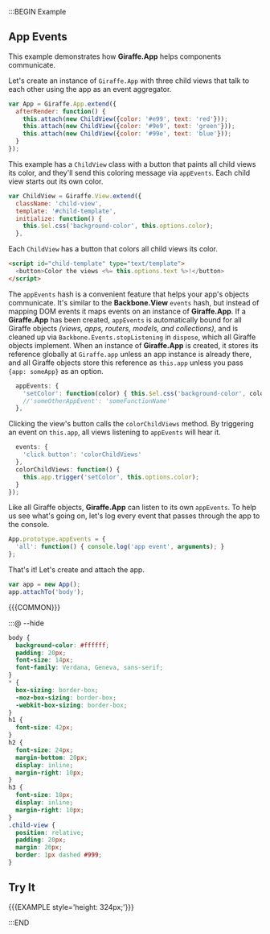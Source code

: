 :::BEGIN Example


## App Events

This example demonstrates how **Giraffe.App** helps components communicate.

Let's create an instance of `Giraffe.App` with three child views that talk to
each other using the app as an event aggregator.

```js
var App = Giraffe.App.extend({
  afterRender: function() {
    this.attach(new ChildView({color: '#e99', text: 'red'}));
    this.attach(new ChildView({color: '#9e9', text: 'green'}));
    this.attach(new ChildView({color: '#99e', text: 'blue'}));
  }
});
```

This example has a `ChildView` class with a button that paints all child views its color, and they'll send this coloring message via `appEvents`. Each child view starts out its own color.

```js
var ChildView = Giraffe.View.extend({
  className: 'child-view',
  template: '#child-template',
  initialize: function() {
    this.$el.css('background-color', this.options.color);
  },
```

Each `ChildView` has a button that colors all child views its color.

```html
<script id="child-template" type="text/template">
  <button>Color the views <%= this.options.text %>!</button>
</script>
```

The `appEvents` hash is a convenient feature that helps your app's objects communicate. It's similar to the **Backbone.View** `events` hash, but instead of mapping DOM events it maps events on an instance of **Giraffe.App**.  If a **Giraffe.App** has been created, `appEvents` is automatically bound for all Giraffe objects *(views, apps, routers, models, and collections)*, and is cleaned up via `Backbone.Events.stopListening` in `dispose`, which all Giraffe objects implement. When an instance of **Giraffe.App** is created, it stores its reference globally at `Giraffe.app` unless an app instance is already there, and all Giraffe objects store this reference as `this.app` unless you pass `{app: someApp}` as an option.

```js
  appEvents: {
    'setColor': function(color) { this.$el.css('background-color', color); }
    //'someOtherAppEvent': 'someFunctionName'
  },
```

Clicking the view's button calls the `colorChildViews` method. By triggering an event on `this.app`, all views listening to `appEvents` will hear it.

```js
  events: {
    'click button': 'colorChildViews'
  },
  colorChildViews: function() {
    this.app.trigger('setColor', this.options.color);
  }
});
```

Like all Giraffe objects, **Giraffe.App** can listen to its own `appEvents`. To help us see what's going on, let's log every event that passes through the app to the console.

```js
App.prototype.appEvents = {
  'all': function() { console.log('app event', arguments); }
};
```

That's it! Let's create and attach the app.

```js
var app = new App();
app.attachTo('body');
```

{{{COMMON}}}

:::@ --hide

```css
body {
  background-color: #ffffff;
  padding: 20px;
  font-size: 14px;
  font-family: Verdana, Geneva, sans-serif;
}
* {
  box-sizing: border-box;
  -moz-box-sizing: border-box;
  -webkit-box-sizing: border-box;
}
h1 {
  font-size: 42px;
}
h2 {
  font-size: 24px;
  margin-bottom: 20px;
  display: inline;
  margin-right: 10px;
}
h3 {
  font-size: 18px;
  display: inline;
  margin-right: 10px;
}
.child-view {
  position: relative;
  padding: 20px;
  margin: 20px;
  border: 1px dashed #999;
}
```

## Try It

{{{EXAMPLE style='height: 324px;'}}}

:::END
